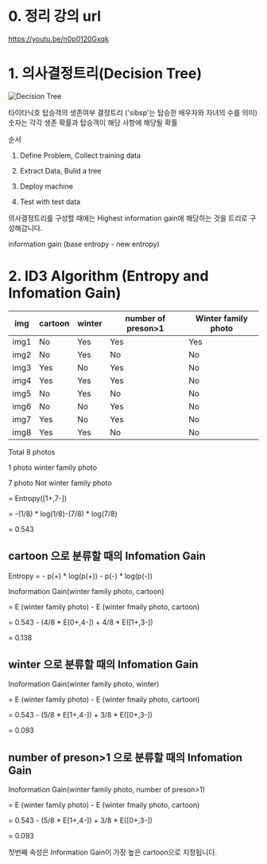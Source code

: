 # 0. 정리 강의 url

https://youtu.be/n0p0120Gxqk

# 1. 의사결정트리(Decision Tree)

![Decision Tree](https://i.imgur.com/wcRuv1X.png)

타이타닉호 탑승객의 생존여부 결정트리
('sibsp'는 탑승한 배우자와 자녀의 수를 의미)
숫자는 각각 생존 확률과 탑승객이 해당 사항에 해당될 확률

순서

1. Define Problem, Collect training data

2. Extract Data, Bulid a tree

3. Deploy machine

4. Test with test data

의사결정트리를 구성할 때에는 Highest information gain에 해당하는 것을 트리로 구성해갑니다.

information gain (base entropy - new entropy)

# 2. ID3 Algorithm (Entropy and Infomation Gain)

img  | cartoon  | winter | number of preson>1 | Winter family photo
---  | -------- | ------ | ------------------ | ------------------
img1 | No       | Yes    | Yes                | Yes
img2 | No       | Yes    | No                 | No
img3 | Yes      | No     | Yes                | No
img4 | Yes      | Yes    | Yes                | No
img5 | No       | Yes    | No                 | No
img6 | No       | No     | Yes                | No
img7 | Yes      | No     | Yes                | No
img8 | Yes      | Yes    | No                 | No


Total 8 photos

1 photo winter family photo

7 photo Not winter family photo

= Entropy([1+,7-])

= -(1/8) * log(1/8)-(7/8) * log(7/8)

= 0.543

cartoon 으로 분류할 때의 Infomation Gain 
----------------------
Entropy = - p(+) * log(p(+)) - p(-) * log(p(-))

Inoformation Gain(winter family photo, cartoon)

= E (winter family photo) - E (winter fmaily photo, cartoon)

= 0.543 - (4/8 * E[0+,4-]) + 4/8 * E([1+,3-])

= 0.138

winter 으로 분류할 때의 Infomation Gain 
-------------------------

Inoformation Gain(winter family photo, winter)

= E (winter family photo) - E (winter fmaily photo, cartoon)

= 0.543 - (5/8 * E[1+,4-]) + 3/8 * E([0+,3-])

= 0.093

number of preson>1 으로 분류할 때의 Infomation Gain 
-------------------------

Inoformation Gain(winter family photo, number of preson>1)

= E (winter family photo) - E (winter fmaily photo, cartoon)

= 0.543 - (5/8 * E[1+,4-]) + 3/8 * E([0+,3-])

= 0.093

첫번째 속성은 Information Gain이 가장 높은 cartoon으로 지정됩니다.